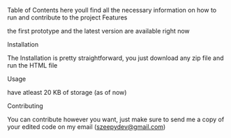 Table of Contents
here youll find all the necessary information on how to run and contribute to the project
Features

the first prototype and the latest version are available right now

Installation

The Installation is pretty straightforward, you just download any zip file and run the HTML file

Usage

have atleast 20 KB of storage (as of now)

Contributing

You can contribute however you want, just make sure to send me a copy of your edited code on my email (szeepydev@gmail.com)

